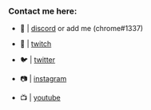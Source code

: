 ### Contact me here:



- 🔮 | [discord](https://discord.gg/pzWy6rv) or add me (chrome#1337)


- 🎥 | [twitch](https://twitch.tv/chrome1k)
- 🐦 | [twitter](https://twitter.com/chrwome)
- 📷 | [instagram](https://instagram.com/chrwome)
- 📺 | [youtube](https://www.youtube.com/channel/UCV5LtpksdP7IhjjfbEDnojg?view_as=subscriber)
